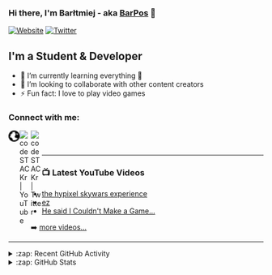 ### Hi there, I'm Barłtmiej - aka [BarPos][website] 👋

[![Website](https://img.shields.io/website?label=www.barpos.net&style=for-the-badge&url=http://www.barpos.net)](http://www.barpos.net)
[![Twitter](https://img.shields.io/twitter/follow/BarPosWasTaken?color=1DA1F2&logo=twitter&style=for-the-badge)](https://twitter.com/BarPosWasTaken)

## I'm a Student & Developer

- 🌱 I’m currently learning everything 🤣
- 👯 I’m looking to collaborate with other content creators
- ⚡ Fun fact: I love to play video games

### Connect with me:

[<img  align="left" alt="codeSTACKr.com" width="22px" src="https://raw.githubusercontent.com/iconic/open-iconic/master/svg/globe.svg" />][website]
[<img align="left" alt="codeSTACKr | YouTube" width="22px" src="https://cdn.jsdelivr.net/npm/simple-icons@v3/icons/youtube.svg" />][youtube]
[<img align="left" alt="codeSTACKr | Twitter" width="22px" src="https://cdn.jsdelivr.net/npm/simple-icons@v3/icons/twitter.svg" />][twitter]

<br />
<br />

---

### 📺 Latest YouTube Videos

<!-- YOUTUBE:START -->
- [the hypixel skywars experience](https://www.youtube.com/watch?v=nfIxqD35siE)
- [ez](https://www.youtube.com/watch?v=USWfDyJEAzw)
- [He said I Couldn't Make a Game...](https://www.youtube.com/watch?v=lMZjh4jURnQ)
<!-- YOUTUBE:END -->

➡️ [more videos...](https://www.youtube.com/channel/UC9_JYG06kewgh5x8qQFntMg)

---

<details>
  <summary>:zap: Recent GitHub Activity</summary>

<!--START_SECTION:activity-->
<!--END_SECTION:activity-->

</details>

<details>
  <summary>:zap: GitHub Stats</summary>

  <img align="left" alt="BarPosWasTaken's GitHub Stats" src="https://github-readme-stats.codestackr.vercel.app/api?username=BarPosWasTaken&show_icons=true&hide_border=true" />

</details>

[website]: http://www.barpos.net
[twitter]: https://twitter.com/BarPosWasTaken
[youtube]: https://www.youtube.com/channel/UC9_JYG06kewgh5x8qQFntMg
